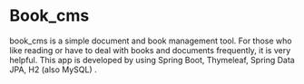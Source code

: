 # Book_cms

book_cms is a simple  document and book management tool. For those who like reading or have to deal with books and documents frequently, it is very helpful. This app is developed by using Spring Boot, Thymeleaf, Spring Data JPA, H2 (also MySQL) .

